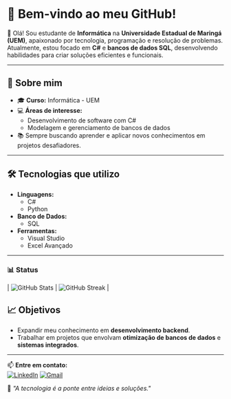 # 🌟 Bem-vindo ao meu GitHub!

👋 Olá! Sou estudante de **Informática** na **Universidade Estadual de Maringá (UEM)**, apaixonado por tecnologia, programação e resolução de problemas. Atualmente, estou focado em **C#** e **bancos de dados SQL**, desenvolvendo habilidades para criar soluções eficientes e funcionais.

---

## 🚀 Sobre mim  
- 🎓 **Curso:** Informática - UEM  
- 💻 **Áreas de interesse:**  
  - Desenvolvimento de software com C#  
  - Modelagem e gerenciamento de bancos de dados  
- 📚 Sempre buscando aprender e aplicar novos conhecimentos em projetos desafiadores.  

---

## 🛠️ Tecnologias que utilizo  
- **Linguagens:**  
  - C#  
  - Python  
- **Banco de Dados:**  
  - SQL 
- **Ferramentas:**  
  - Visual Studio  
  - Excel Avançado
---

### 📊 Status  

| ![GitHub Stats](http://github-profile-summary-cards.vercel.app/api/cards/stats?username=matheusenryco&theme=dark) | ![GitHub Streak](https://github-readme-streak-stats.herokuapp.com/?user=matheusenryco&theme=dark) |

## 📈 Objetivos  
- Expandir meu conhecimento em **desenvolvimento backend**.  
- Trabalhar em projetos que envolvam **otimização de bancos de dados** e **sistemas integrados**.  

---

📫 **Entre em contato:**  
[![LinkedIn](https://img.shields.io/badge/LinkedIn-000?style=for-the-badge&logo=linkedin&logoColor=blue)](https://www.linkedin.com/in/matheus-enryco)
[![Gmail](https://img.shields.io/badge/Email-D14836?style=for-the-badge&logo=gmail&logoColor=white)](https://mail.google.com/mail/?view=cm&fs=1&to=matheusenryco05@gmail.com)

🎯 *"A tecnologia é a ponte entre ideias e soluções."*